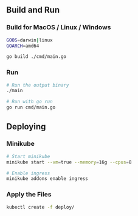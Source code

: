 ## Build and Run

### Build for MacOS / Linux / Windows
```bash
GOOS=darwin|linux
GOARCH=amd64

go build ./cmd/main.go
```

### Run
```bash
# Run the output binary
./main

# Run with go run
go run cmd/main.go
```

## Deploying

### Minikube
```bash
# Start minikube
minikube start --vm=true --memory=16g --cpus=8

# Enable ingress
minikube addons enable ingress
```

### Apply the Files
```bash
kubectl create -f deploy/
```
 